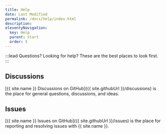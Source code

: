 ```yaml
---
title: Help
date: Last Modified
permalink: /docs/help/index.html
description: 
eleventyNavigation:
  key: Help
  parent: Start
  order: 5
---
```


:::lead
Questions? Looking for help? These are the best places to look first.
:::

## Discussions

[{{ site.name }} Discussions on GitHub]({{ site.githubUrl }}/discussions) is the place for general questions, discussions, and ideas.

## Issues

[{{ site.name }} Issues on GitHub]({{ site.githubUrl }}/issues) is the place for reporting and resolving issues with {{ site.name }}.
